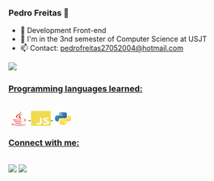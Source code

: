 ### Pedro Freitas 👋


- 🔭 Development Front-end
- 🌱 I'm in the 3nd semester of Computer Science at USJT
- 📫 Contact: pedrofreitas27052004@hotmail.com

<div align="left">
  <a href="https://github.com/phfreitas27">
  <img height="150em" src="[![Anurag's GitHub stats](https://github-readme-stats.vercel.app/api?username=phfreitas27)](https://github.com/phfreitas27/github-readme-stats)"/>
</div>
  
  ### Programming languages learned:
  
<div style="display: inline_block"><br>
  <img align="center" alt="Pedro-Java" height="30" width="40" src="https://raw.githubusercontent.com/devicons/devicon/master/icons/java/java-plain.svg">
  <img align="center" alt="Pedro-Js" height="30" width="40" src="https://raw.githubusercontent.com/devicons/devicon/master/icons/javascript/javascript-plain.svg">
  <img align="center" alt="Pedro-Python" height="30" width="40" src="https://raw.githubusercontent.com/devicons/devicon/master/icons/python/python-original.svg">
</div>
  
  ### Connect with me:
  
<div style="display: inline_block"><br>
 <a href="https://www.instagram.com/pedrofreitas77/" target="_blank"><img src="https://img.shields.io/badge/-Instagram-%23E4405F?style=for-the-badge&logo=instagram&logoColor=black" target="_blank"></a>
<a href="https://www.linkedin.com/in/pedro-freitas77/" target="_blank"><img src="https://img.shields.io/badge/-LinkedIn-%230077B5?style=for-the-badge&logo=linkedin&logoColor=black" target="_blank"></a>
</div>

